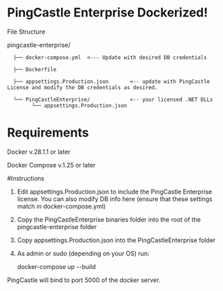 # PingCastle Enterprise Dockerized!
File Structure 

pingcastle-enterprise/

      ├── docker-compose.yml  <--- Update with desired DB credentials
      
      ├── Dockerfile
      
      ├── appsettings.Production.json       <-- update with PingCastle License and modify the DB credentials as desired.
      
      └── PingCastleEnterprise/             <-- your licensed .NET DLLs
            └── appsettings.Production.json

# Requirements
Docker v.28.1.1 or later

Docker Compose v.1.25 or later

#Instructions
1. Edit appsettings.Production.json to include the PingCastle Enterprise license. You can also modify DB info here (ensure that these settings match in docker-compose.yml)
2. Copy the PingCastleEnterprise binaries folder into the root of the pingcastle-enterprise folder
3. Copy appsettings.Production.json into the PingCastleEnterprise folder
4. As admin or sudo (depending on your OS) run: 

    docker-compose up --build

PingCastle will bind to port 5000 of the docker server.
